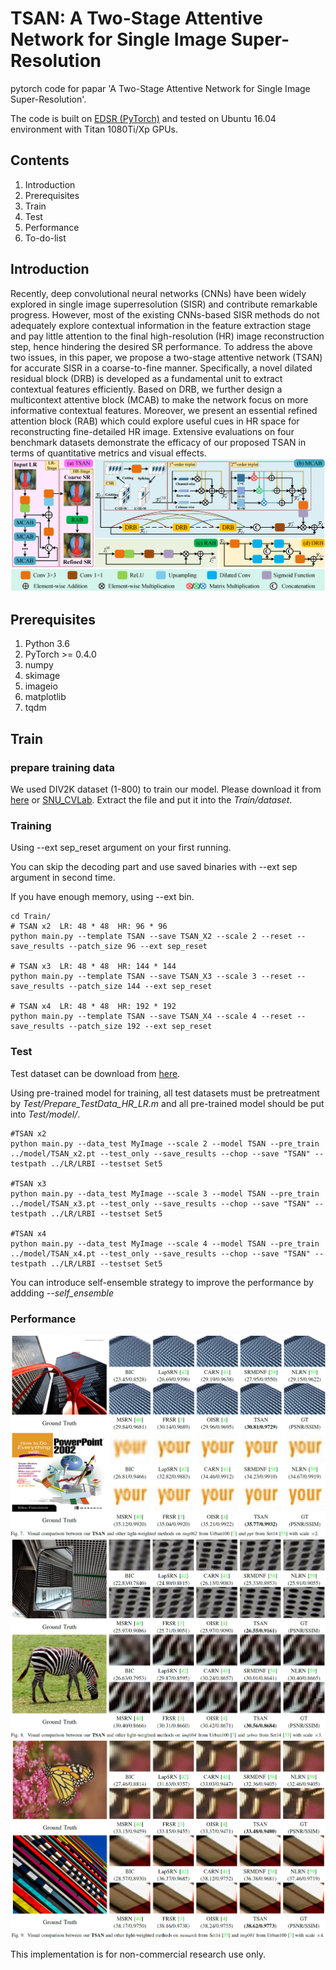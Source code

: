 # TSAN: A Two-Stage Attentive Network for Single Image Super-Resolution

pytorch code for papar 'A Two-Stage Attentive Network for Single Image Super-Resolution'.

The code is built on [EDSR (PyTorch)](https://github.com/sanghyun-son/EDSR-PyTorch) and tested on Ubuntu 16.04 environment with Titan 1080Ti/Xp GPUs.

## **Contents**
1. Introduction
2. Prerequisites
3. Train
4. Test
5. Performance
6. To-do-list

## Introduction
Recently, deep convolutional neural networks (CNNs) have been widely explored in single image superresolution (SISR) and contribute remarkable progress. However, most of the existing CNNs-based SISR methods do not adequately explore contextual information in the feature extraction stage and pay little attention to the final high-resolution (HR) image reconstruction step, hence hindering the desired SR performance. To address the above two issues, in this paper, we propose a two-stage attentive network (TSAN) for accurate SISR in a coarse-to-fine manner. Specifically, a novel dilated residual block (DRB) is developed as a fundamental unit to extract contextual features efficiently. Based on DRB, we further design a multicontext attentive block (MCAB) to make the network focus on more informative contextual features. Moreover, we present an essential refined attention block (RAB) which could explore useful cues in HR space for reconstructing fine-detailed HR image. Extensive evaluations on four benchmark datasets demonstrate the efficacy of our proposed TSAN in terms of quantitative metrics and visual effects.
![pipeline](https://github.com/Jee-King/TSAN/blob/main/pipeline.png)

## Prerequisites
1. Python 3.6
2. PyTorch >= 0.4.0
3. numpy
4. skimage
5. imageio
6. matplotlib
7. tqdm

## Train
### prepare training data
We used DIV2K dataset (1-800) to train our model. Please download it from [here](https://data.vision.ee.ethz.ch/cvl/DIV2K/) or [SNU_CVLab](https://cv.snu.ac.kr/research/EDSR/DIV2K.tar).
Extract the file and put it into the _Train/dataset_.
### Training 
Using --ext sep_reset argument on your first running.

You can skip the decoding part and use saved binaries with --ext sep argument in second time.

If you have enough memory, using --ext bin.

```
cd Train/
# TSAN x2  LR: 48 * 48  HR: 96 * 96
python main.py --template TSAN --save TSAN_X2 --scale 2 --reset --save_results --patch_size 96 --ext sep_reset

# TSAN x3  LR: 48 * 48  HR: 144 * 144
python main.py --template TSAN --save TSAN_X3 --scale 3 --reset --save_results --patch_size 144 --ext sep_reset

# TSAN x4  LR: 48 * 48  HR: 192 * 192
python main.py --template TSAN --save TSAN_X4 --scale 4 --reset --save_results --patch_size 192 --ext sep_reset
```

### Test
Test dataset can be download from [here](https://drive.google.com/drive/folders/1xyiuTr6ga6ni-yfTP7kyPHRmfBakWovo).

Using pre-trained model for training, all test datasets must be pretreatment by _Test/Prepare_TestData_HR_LR.m_ and all pre-trained model should be put into _Test/model/_.

```
#TSAN x2
python main.py --data_test MyImage --scale 2 --model TSAN --pre_train ../model/TSAN_x2.pt --test_only --save_results --chop --save "TSAN" --testpath ../LR/LRBI --testset Set5

#TSAN x3
python main.py --data_test MyImage --scale 3 --model TSAN --pre_train ../model/TSAN_x3.pt --test_only --save_results --chop --save "TSAN" --testpath ../LR/LRBI --testset Set5

#TSAN x4
python main.py --data_test MyImage --scale 4 --model TSAN --pre_train ../model/TSAN_x4.pt --test_only --save_results --chop --save "TSAN" --testpath ../LR/LRBI --testset Set5

```
You can  introduce self-ensemble strategy to improve the performance by addding _--self_ensemble_

### Performance
![x2](https://github.com/Jee-King/TSAN/blob/main/visual_results/x2.png)
![x3](https://github.com/Jee-King/TSAN/blob/main/visual_results/x3.png)
![x4](https://github.com/Jee-King/TSAN/blob/main/visual_results/x4.png)

This implementation is for non-commercial research use only.



